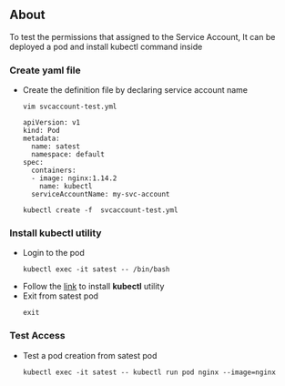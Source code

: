 ## About
To test the permissions that assigned to the Service Account,  It can be deployed a pod and install kubectl command inside

### Create yaml file
- Create the definition file by declaring service account name
  ```
  vim svcaccount-test.yml
  ```
  ```
  apiVersion: v1
  kind: Pod
  metadata:
    name: satest
    namespace: default
  spec:
    containers:
    - image: nginx:1.14.2
      name: kubectl
    serviceAccountName: my-svc-account
  ```
  ```
  kubectl create -f  svcaccount-test.yml
  ```
###  Install kubectl utility
- Login to the  pod
  ```
  kubectl exec -it satest -- /bin/bash
  ```
- Follow the [link](./Kubectl.md) to install **kubectl** utility
- Exit from satest pod
  ```
  exit
  ```
### Test Access
- Test a pod creation from satest pod
  ```
  kubectl exec -it satest -- kubectl run pod nginx --image=nginx
  ```
  
